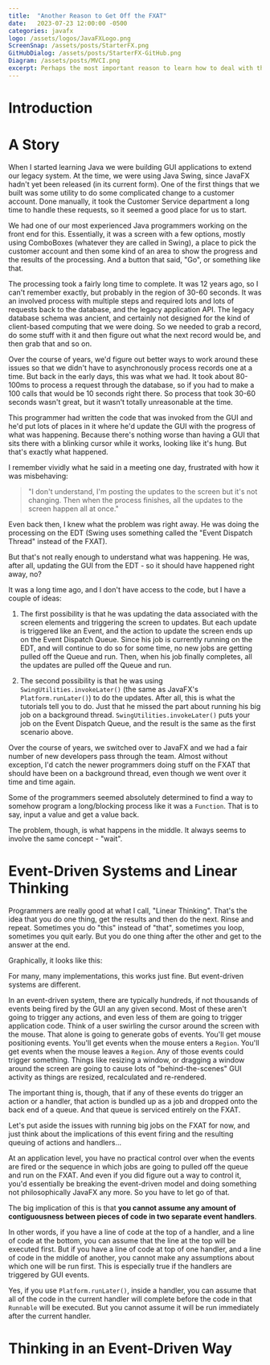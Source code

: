 ```yaml
---
title:  "Another Reason to Get Off the FXAT"
date:   2023-07-23 12:00:00 -0500
categories: javafx
logo: /assets/logos/JavaFXLogo.png
ScreenSnap: /assets/posts/StarterFX.png
GitHubDialog: /assets/posts/StarterFX-GitHub.png
Diagram: /assets/posts/MVCI.png
excerpt: Perhaps the most important reason to learn how to deal with the FXAT is to build a different way of thinking about your GUI code.
---
```


# Introduction

# A Story

When I started learning Java we were building GUI applications to extend our legacy system.  At the time, we were using Java Swing, since JavaFX hadn't yet been released (in its current form).  One of the first things that we built was some utility to do some complicated change to a customer account.  Done manually, it took the Customer Service department a long time to handle these requests, so it seemed a good place for us to start.

We had one of our most experienced Java programmers working on the front end for this.  Essentially, it was a screen with a few options, mostly using ComboBoxes (whatever they are called in Swing), a place to pick the customer account and then some kind of an area to show the progress and the results of the processing.  And a button that said, "Go", or something like that.

The processing took a fairly long time to complete.  It was 12 years ago, so I can't remember exactly, but probably in the region of 30-60 seconds.  It was an involved process with multiple steps and required lots and lots of requests back to the database, and the legacy application API.  The legacy database schema was ancient, and certainly not designed for the kind of client-based computing that we were doing.  So we needed to grab a record, do some stuff with it and then figure out what the next record would be, and then grab that and so on.  

Over the course of years, we'd figure out better ways to work around these issues so that we didn't have to asynchronously process records one at a time.  But back in the early days, this was what we had.  It took about 80-100ms to process a request through the database, so if you had to make a 100 calls that would be 10 seconds right there.  So process that took 30-60 seconds wasn't great, but it wasn't totally unreasonable at the time.

This programmer had written the code that was invoked from the GUI and he'd put lots of places in it where he'd update the GUI with the progress of what was happening.  Because there's nothing worse than having a GUI that sits there with a blinking cursor while it works, looking like it's hung.  But that's exactly what happened.

I remember vividly what he said in a meeting one day, frustrated with how it was misbehaving:

> "I don't understand, I'm posting the updates to the screen but it's not changing.  Then when the process finishes, all the updates to the screen happen all at once."

Even back then, I knew what the problem was right away.  He was doing the processing on the EDT (Swing uses something called the "Event Dispatch Thread" instead of the FXAT).

But that's not really enough to understand what was happening.  He was, after all, updating the GUI from the EDT - so it should have happened right away, no?

It was a long time ago, and I don't have access to the code, but I have a couple of ideas:

1. The first possibility is that he was updating the data associated with the screen elements and triggering the screen to updates.  But each update is triggered like an Event, and the action to update the screen ends up on the Event Dispatch Queue.  Since his job is currently running on the EDT, and will continue to do so for some time, no new jobs are getting pulled off the Queue and run.  Then, when his job finally completes, all the updates are pulled off the Queue and run.

1. The second possibility is that he was using `SwingUtilities.invokeLater()` (the same as JavaFX's `Platform.runLater()`) to do the updates.  After all, this is what the tutorials tell you to do.  Just that he missed the part about running his big job on a background thread. `SwingUtilities.invokeLater()` puts your job on the Event Dispatch Queue, and the result is the same as the first scenario above.

Over the course of years, we switched over to JavaFX and we had a fair number of new developers pass through the team.  Almost without exception, I'd catch the newer programmers doing stuff on the FXAT that should have been on a background thread, even though we went over it time and time again.

Some of the programmers seemed absolutely determined to find a way to somehow program a long/blocking process like it was a `Function`.  That is to say, input a value and get a value back.  

The problem, though, is what happens in the middle.  It always seems to involve the same concept - "wait".

# Event-Driven Systems and Linear Thinking

Programmers are really good at what I call, "Linear Thinking".  That's the idea that you do one thing, get the results and then do the next.  Rinse and repeat.  Sometimes you do "this" instead of "that", sometimes you loop, sometimes you quit early.  But you do one thing after the other and get to the answer at the end.

Graphically, it looks like this:

For many, many implementations, this works just fine.  But event-driven systems are different.  

In an event-driven system, there are typically hundreds, if not thousands of events being fired by the GUI an any given second.  Most of these aren't going to trigger any actions, and even less of them are going to trigger application code.  Think of a user swirling the cursor around the screen with the mouse.  That alone is going to generate gobs of events.  You'll get mouse positioning events.  You'll get events when the mouse enters a `Region`.  You'll get events when the mouse leaves a `Region`.  Any of those events could trigger something.  Things like resizing a window, or dragging a window around the screen are going to cause lots of "behind-the-scenes" GUI activity as things are resized, recalculated and re-rendered.  

The important thing is, though, that if any of these events do trigger an action or a handler, that action is bundled up as a job and dropped onto the back end of a queue.  And that queue is serviced entirely on the FXAT.  

Let's put aside the issues with running big jobs on the FXAT for now, and just think about the implications of this event firing and the resulting queuing of actions and handlers...

At an application level, you have no practical control over when the events are fired or the sequence in which jobs are going to pulled off the queue and run on the FXAT.  And even if you did figure out a way to control it, you'd essentially be breaking the event-driven model and doing something not philosophically  JavaFX any more.  So you have to let go of that.  

The big implication of this is that **you cannot assume any amount of contiguousness between pieces of code in two separate event handlers**.  

In other words, if you have a line of code at the top of a handler, and a line of code at the bottom, you can assume that the line at the top will be executed first.  But if you have a line of code at top of one handler, and a line of code in the middle of another, you cannot make any assumptions about which one will be run first.  This is especially true if the handlers are triggered by GUI events.  

Yes, if you use `Platform.runLater()`, inside a handler, you can assume that all of the code in the current handler will complete before the code in that `Runnable` will be executed.  But you cannot assume it will be run immediately after the current handler.  

# Thinking in an Event-Driven Way 


